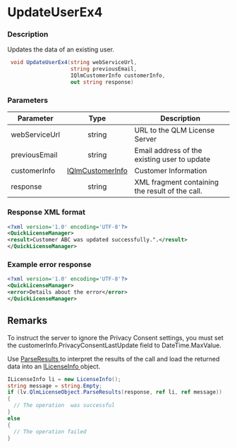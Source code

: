 # UpdateUserEx4

### Description

Updates the data of an existing user.

```csharp
 void UpdateUserEx4(string webServiceUrl, 
                    string previousEmail, 
                    IQlmCustomerInfo customerInfo, 
                    out string response)
```

### Parameters

| Parameter     |                                   Type                                  | Description                                     |
| ------------- | :---------------------------------------------------------------------: | ----------------------------------------------- |
| webServiceUrl |                                  string                                 | URL to the QLM License Server                   |
| previousEmail |                                  string                                 | Email address of the existing user to update    |
| customerInfo  | [IQlmCustomerInfo](https://soraco.readme.io/reference/iqlmcustomerinfo) | Customer Information                            |
| response      |                                  string                                 | XML fragment containing the result of the call. |

### Response XML format

```xml
<?xml version='1.0' encoding='UTF-8'?>
<QuickLicenseManager>
<result>Customer ABC was updated successfully.".</result>
</QuickLicenseManager>
```

### Example error response

```xml
<?xml version='1.0' encoding='UTF-8'?>
<QuickLicenseManager>
<error>Details about the error</error>
</QuickLicenseManager>
```

## Remarks

To instruct the server to ignore the Privacy Consent settings, you must set the customerInfo.PrivacyConsentLastUpdate field to DateTime.MaxValue.

Use [ParseResults ](../../iqlmcustomerinfo/methods/parseresults.md)to interpret the results of the call and load the returned data into an [ILicenseInfo ](../../ilicenseinfo/)object.

```csharp
ILicenseInfo li = new LicenseInfo();
string message = string.Empty;
if (lv.QlmLicenseObject.ParseResults(response, ref li, ref message))
{
  // The operation  was successful	
}
else
{
  // The operation failed
}
```
